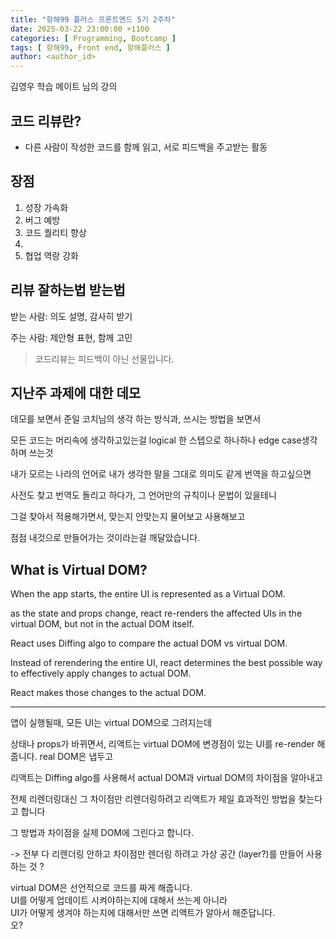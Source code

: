 ```yaml
---
title: "항해99 플러스 프론트엔드 5기 2주차"
date: 2025-03-22 23:00:00 +1100
categories: [ Programming, Bootcamp ]
tags: [ 항해99, Front end, 항해플러스 ]
author: <author_id>   
---
```


김영우 학습 메이트 님의 강의
## 코드 리뷰란?
- 다른 사람이 작성한 코드를 함께 읽고, 서로 피드백을 주고받는 활동

## 장점
1. 성장 가속화
2. 버그 예방 
3. 코드 퀄리티 향상 
4. 
5. 협업 역랑 강화

## 리뷰 잘하는법 받는법

받는 사람: 의도 설명, 감사히 받기

주는 사람: 제안형 표현, 함께 고민

> 코드리뷰는 피드백이 아닌 선물입니다. 

## 지난주 과제에 대한 데모

데모를 보면서 준일 코치님의 생각 하는 방식과, 쓰시는 방법을 보면서

모든 코드는 머리속에 생각하고있는걸 logical 한 스텝으로 하나하나 edge case생각하며 쓰는것

내가 모르는 나라의 언어로 내가 생각한 말을 그대로 의미도 같게 번역을 하고싶으면

사전도 찾고 번역도 돌리고 하다가, 그 언어만의 규칙이나 문법이 있을테니

그걸 찾아서 적용해가면서, 맞는지 안맞는지 물어보고 사용해보고 

점점 내것으로 만들어가는 것이라는걸 깨달았습니다.



## What is Virtual DOM?

When the app starts, the entire UI is represented as a Virtual DOM.

as the state and props change, react re-renders the affected UIs in the virtual DOM, but not in the actual DOM itself.

React uses Diffing algo to compare the actual DOM vs virtual DOM.

Instead of rerendering the entire UI, react determines the best possible way to effectively apply changes to actual DOM.

React makes those changes to the actual DOM.

---

앱이 실행될때, 모든 UI는 virtual DOM으로 그려지는데

상태나 props가 바뀌면서, 리액트는 virtual DOM에 변경점이 있는 UI를 re-render 해줍니다. real DOM은 냅두고

리액트는 Diffing algo를 사용해서 actual DOM과 virtual DOM의 차이점을 알아내고 

전체 리렌더링대신 그 차이점만 리렌더링하려고 리액트가 제일 효과적인 방법을 찾는다고 합니다

그 방법과 차이점을 실제 DOM에 그린다고 합니다. 

-> 전부 다 리렌더링 안하고 차이점만 렌더링 하려고 가상 공간 (layer?)를 만들어 사용하는 것 ?


virtual DOM은 선언적으로 코드를 짜게 해줍니다. <br/>
UI를 어떻게 업데이트 시켜야하는지에 대해서 쓰는게 아니라 <br/>
UI가 어떻게 생겨야 하는지에 대해서만 쓰면 리액트가 알아서 해준답니다. <br/>
오?
